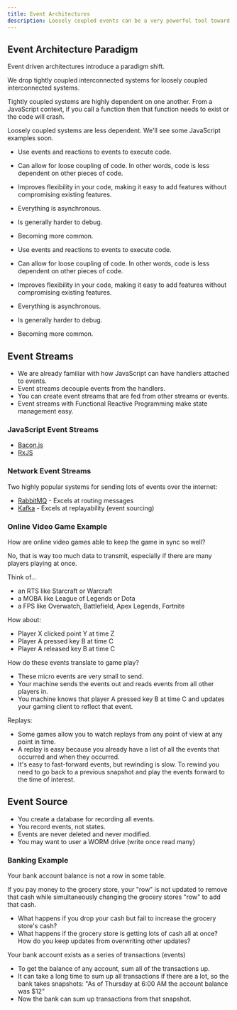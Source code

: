 ```yaml
---
title: Event Architectures
description: Loosely coupled events can be a very powerful tool toward building large interconnected applications.
---
```


## Event Architecture Paradigm

Event driven architectures introduce a paradigm shift.

We drop tightly coupled interconnected systems for loosely coupled interconnected systems.

<question-answer q="What is the difference beween loosly coupled and tightly coupled?">

Tightly coupled systems are highly dependent on one another. From a JavaScript context, if you call a function then that function needs to exist or the code will crash.

Loosely coupled systems are less dependent. We'll see some JavaScript examples soon.

</question-answer>

- Use events and reactions to events to execute code.
- Can allow for loose coupling of code. In other words, code is less dependent on other pieces of code.
- Improves flexibility in your code, making it easy to add features without compromising existing features.
- Everything is asynchronous.
- Is generally harder to debug.
- Becoming more common.


- Use events and reactions to events to execute code.
- Can allow for loose coupling of code. In other words, code is less dependent on other pieces of code.
- Improves flexibility in your code, making it easy to add features without compromising existing features.
- Everything is asynchronous.
- Is generally harder to debug.
- Becoming more common.

## Event Streams

- We are already familiar with how JavaScript can have handlers attached to events.
- Event streams decouple events from the handlers.
- You can create event streams that are fed from other streams or events.
- Event streams with Functional Reactive Programming make state management easy.

### JavaScript Event Streams

- [Bacon.js](https://baconjs.github.io/)
- [RxJS](https://github.com/Reactive-Extensions/RxJS)

### Network Event Streams

Two highly popular systems for sending lots of events over the internet: 

- [RabbitMQ](https://www.rabbitmq.com/) - Excels at routing messages
- [Kafka](https://kafka.apache.org/) - Excels at replayability (event sourcing)

### Online Video Game Example

How are online video games able to keep the game in sync so well?

<question-answer q="Does it make sense to send your online character's position, direction, speed, etc. every 100 milliseconds or so?">

No, that is way too much data to transmit, especially if there are many players playing at once.

</question-answer>

Think of...
 
- an RTS like Starcraft or Warcraft
- a MOBA like League of Legends or Dota
- a FPS like Overwatch, Battlefield, Apex Legends, Fortnite

<question-answer q="What actions are taken in these games and how could you concisely describe them as events?">

How about:

- Player X clicked point Y at time Z
- Player A pressed key B at time C
- Player A released key B at time C

</question-answer>

How do these events translate to game play?

- These micro events are very small to send.
- Your machine sends the events out and reads events from all other players in.
- You machine knows that player A pressed key B at time C and updates your gaming client to reflect that event.

Replays:

- Some games allow you to watch replays from any point of view at any point in time.
- A replay is easy because you already have a list of all the events that occurred and when they occurred.
- It's easy to fast-forward events, but rewinding is slow. To rewind you need to go back to a previous snapshot and play the events forward to the time of interest.

## Event Source

- You create a database for recording all events.
- You record events, not states.
- Events are never deleted and never modified.
- You may want to user a WORM drive (write once read many)

### Banking Example

Your bank account balance is not a row in some table.

If you pay money to the grocery store, your "row" is not updated to remove that cash while simultaneously changing the grocery stores "row" to add that cash.

- What happens if you drop your cash but fail to increase the grocery store's cash?
- What happens if the grocery store is getting lots of cash all at once? How do you keep updates from overwriting other updates?

Your bank account exists as a series of transactions (events)

- To get the balance of any account, sum all of the transactions up.
- It can take a long time to sum up all transactions if there are a lot, so the bank takes snapshots:
    "As of Thursday at 6:00 AM the account balance was $12"
- Now the bank can sum up transactions from that snapshot.

 
